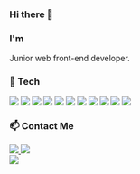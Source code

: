 ### Hi there 👋

### I'm
Junior web front-end developer.

### 💎 Tech
<span>
<img src="https://img.shields.io/badge/html5-E34F26?style=flat&logo=html5&logoColor=white" />
<img src="https://img.shields.io/badge/css3-1572B6?style=flat&logo=css3&logoColor=white" />
<img src="https://img.shields.io/badge/react-61DAFB?style=flat&logo=react&logoColor=white" />
<img src="https://img.shields.io/badge/nextdotjs-000000?style=flat&logo=nextdotjs&logoColor=white" />
<img src="https://img.shields.io/badge/recoil-3578E5?style=flat&logo=recoil&logoColor=white" />
<img src="https://img.shields.io/badge/styledcomponents-DB7093?style=flat&logo=styledcomponents&logoColor=white" />
<img src="https://img.shields.io/badge/tailwindcss-06B6D4?style=flat&logo=tailwindcss&logoColor=white" />
<img src="https://img.shields.io/badge/JavaScript-F7DF1E?style=flat&logo=JavaScript&logoColor=white" />
<img src="https://img.shields.io/badge/TypeScript-3178C6?style=flat-square&logo=TypeScript&logoColor=white"/>
<img src="https://img.shields.io/badge/Visual%20Studio%20Code-007ACC?style=flat&logo=VisualStudioCode&logoColor=white" />
<img src="https://img.shields.io/badge/GitHub-181717?style=flat&logo=GitHub&logoColor=white" />
</span>

### 📫 Contact Me
<a href="https://velog.io/@frontendohs">
	<img src="https://img.shields.io/badge/Blog-FF9800?style=flat&logo=Blogger&logoColor=white" />
</a>
<a href="mailto:ohs6006@gmail.com">
	<img src="https://img.shields.io/badge/Mail-30B980?style=flat&logo=Gmail&logoColor=white" />
</a>
<div>
   <img src="https://github-readme-stats.vercel.app/api/top-langs/?username=osh6006&layout=compact">
</div>


